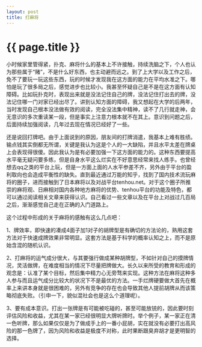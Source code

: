 ```yaml
---
layout: post
title: 打麻将
---
```


{{ page.title }}
===============

小时候家里管得紧，扑克、麻将什么的基本上不许接触，持续洗脑之下，个人也认为那些属于“赌”，不是什么好东西，也主动避而远之。到了上大学以及工作之后，免不了要玩一玩这些东西，玩的时候才发现我在这方面的能力在平均水准之下。哪怕是玩了很多局之后，感觉进步也比较小。我甚至怀疑自己是不是在这方面有认知障碍。比如玩扑克时，表现出来就是没法记住自己的牌，没法记住打出去的牌，没法记住哪一门对家已经出尽了。讲到认知方面的障碍，我又想起在大学的后两年，当时发现自己根本没法做有效的阅读，完全没法集中精神，读不了几行就走神，会无意识的多次重读某一段，但是事实上注意力根本就不在其上。意识到问题之后，后面持续加强阅读，几年过去现在情况已经好了一些。

还是说回打牌吧。由于上面说到的原因，朋友间的打牌消遣，我基本上难有胜绩。输点钱其实倒都无所谓，关键是我认为这是个人的一大缺陷，并且水平太差在牌桌上会表现得很傻。因此我认为是有必要加强一下这方面的能力的。这种东西要提高水平毫无疑问要多练，但是自身水平这么烂实在不好意思经常来找人练手。也曾经想去qq之类的平台上玩，但是一方面上面的人水平参差不齐，另外由于平台的盈利取向也会造成平衡性的缺失。直到最近通过万能的知乎，找到了国内技术流玩麻将的圈子，进而接触到了日本麻将以及对战平台tenhou.net。对于这个圈子所推崇的麻将观、日麻相对国内各种地方麻将的优势、tenhou平台的功能及特色，都可以通过阅读相关文章来获得认识。自己看过一些文章以及在平台上对战过几百局之后，渐渐感觉自己走在正确的入门道路上。

这个过程中形成的关于麻将的感触有这么几点吧：

1、牌效率，即快速的凑成4面子加1对子的胡牌型是有确切的方法论的，熟用这套方法对于快速成牌效果非常明显。这套方法是基于科学的概率认知之上，而不是原始含混的随机认识。

2、打麻将的运气成分很大，与其要强行做成某种胡牌型，不如针对自己的摸牌情况，灵活做牌，在难度相当的情况下尽量把牌做大。长久以来所受的教育和形成的观念是：认准了某个目标，然后集中精力心无旁骛来实现。这种方法在麻将这种多人参与而且运气成分比较大的状况下不是最优的方法。一手烂牌硬要做大首先在概率上来讲本身就是很困难的，另外有竞争的存在也会导致其他人提前胡牌从而该策略彻底失败。（引申一下，貌似混社会也是这么个道理呢）。

3、要有成本意识。打出一张牌是有可能被吃碰的，甚至可能放铳的，因此要时刻评估风险和收益，尤其在某一家已经很明显大牌听牌时。举个例子，某一家正在清一色听牌，那么如果仅仅是为了做成手上的一番小屁胡，实在就没有必要打出高风险的那一色牌了，因为风险和收益是极度不对称，此时果断跟臭弃胡才是更明智的选择。
